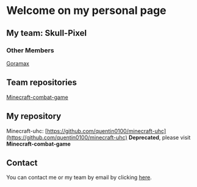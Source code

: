 # Welcome on my personal page

## My team: Skull-Pixel

### Other Members

[Goramax](https://github.com/goramax)

## Team repositories

[Minecraft-combat-game](https://github.com/quentin0100/minecraft-combat-game)

## My repository

Minecraft-uhc: [https://github.com/quentin0100/minecraft-uhc](https://github.com/quentin0100/minecraft-uhc) **Deprecated**, please visit **Minecraft-combat-game**

## Contact

You can contact me or my team by email by clicking [here](mailto:quentin0100.github@gmail.com).
